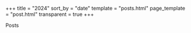 +++
title = "2024"
sort_by = "date"
template = "posts.html"
page_template = "post.html"
transparent = true
+++

Posts
